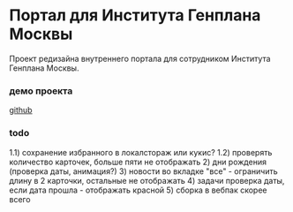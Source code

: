 # Портал для Института Генплана Москвы

Проект редизайна внутреннего портала для сотрудником Института Генплана Москвы.

### демо проекта

[github](https://inkinyam.github.io/gp-portal/)


### todo 

1.1) сохранение избранного в локалстораж или кукис?
1.2) проверять количество карточек, больше пяти не отображать
2) дни рождения (проверка даты, анимация?)
3) новости во вкладке "все" - ограничить длину в 2 карточки, остальные не отображать
4) задачи проверка даты, если дата прошла - отображать красной
5) сборка в вебпак скорее всего

